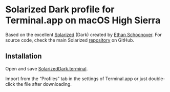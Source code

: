 # Solarized Dark profile for Terminal.app on macOS High Sierra

Based on the excellent [Solarized](http://ethanschoonover.com/solarized) (Dark)
created by [Ethan Schoonover](http://ethanschoonover.com/). For source code,
check the main Solarized
[repository](https://github.com/altercation/solarized/) on GitHub.

## Installation

Open and save
[SolarizedDark.terminal](./SolarizedDark.terminal).

Import from the “Profiles” tab in the settings of Terminal.app or just
double-click the file after downloading.
